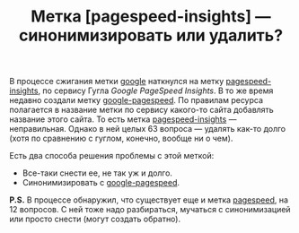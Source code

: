 ﻿---
title: "Метка [pagespeed-insights] — синонимизировать или удалить?"
se.owner.user_id: 559342
se.owner.display_name: "Глеб"
se.owner.link: "https://ru.meta.stackoverflow.com/users/559342/%d0%93%d0%bb%d0%b5%d0%b1"
se.link: "https://ru.meta.stackoverflow.com/questions/13143/%d0%9c%d0%b5%d1%82%d0%ba%d0%b0-pagespeed-insights-%d1%81%d0%b8%d0%bd%d0%be%d0%bd%d0%b8%d0%bc%d0%b8%d0%b7%d0%b8%d1%80%d0%be%d0%b2%d0%b0%d1%82%d1%8c-%d0%b8%d0%bb%d0%b8-%d1%83%d0%b4%d0%b0%d0%bb%d0%b8%d1%82%d1%8c"
se.question_id: 13143
se.post_type: question
---
<p>В процессе сжигания метки <a href="https://ru.stackoverflow.com/questions/tagged/google" class="post-tag" title="показать вопросы с меткой [google]" aria-label="показать вопросы с меткой [google]" rel="tag" aria-labelledby="tag-google-tooltip-container">google</a> наткнулся на метку <a href="https://ru.stackoverflow.com/questions/tagged/pagespeed-insights" class="post-tag" title="показать вопросы с меткой [pagespeed-insights]" aria-label="показать вопросы с меткой [pagespeed-insights]" rel="tag" aria-labelledby="tag-pagespeed-insights-tooltip-container">pagespeed-insights</a>, по сервису Гугла <em>Google PageSpeed Insights</em>. В то же время недавно создали метку <a href="https://ru.stackoverflow.com/questions/tagged/google-pagespeed" class="post-tag" title="показать вопросы с меткой [google-pagespeed]" aria-label="показать вопросы с меткой [google-pagespeed]" rel="tag" aria-labelledby="tag-google-pagespeed-tooltip-container">google-pagespeed</a>. По правилам ресурса полагается в название метки по сервису какого-то сайта добавлять название этого сайта. То есть метка <a href="https://ru.stackoverflow.com/questions/tagged/pagespeed-insights" class="post-tag" title="показать вопросы с меткой [pagespeed-insights]" aria-label="показать вопросы с меткой [pagespeed-insights]" rel="tag" aria-labelledby="tag-pagespeed-insights-tooltip-container">pagespeed-insights</a> — неправильная. Однако в ней целых 63 вопроса — удалять как-то долго (хотя по сравнению с гуглом, конечно, вообще ни о чем).</p>
<p>Есть два способа решения проблемы с этой меткой:</p>
<ul>
<li>Все-таки снести ее, не так уж и долго.</li>
<li>Синонимизировать с <a href="https://ru.stackoverflow.com/questions/tagged/google-pagespeed" class="post-tag" title="показать вопросы с меткой [google-pagespeed]" aria-label="показать вопросы с меткой [google-pagespeed]" rel="tag" aria-labelledby="tag-google-pagespeed-tooltip-container">google-pagespeed</a>.</li>
</ul>
<p><strong>P.S.</strong> В процессе обнаружил, что существует еще и метка <a href="https://ru.stackoverflow.com/questions/tagged/pagespeed" class="post-tag" title="показать вопросы с меткой [pagespeed]" aria-label="показать вопросы с меткой [pagespeed]" rel="tag" aria-labelledby="tag-pagespeed-tooltip-container">pagespeed</a>, на 12 вопросов. С ней тоже надо разбираться, мучаться с синонимизацией или просто снести (могут создать обратно).</p>
